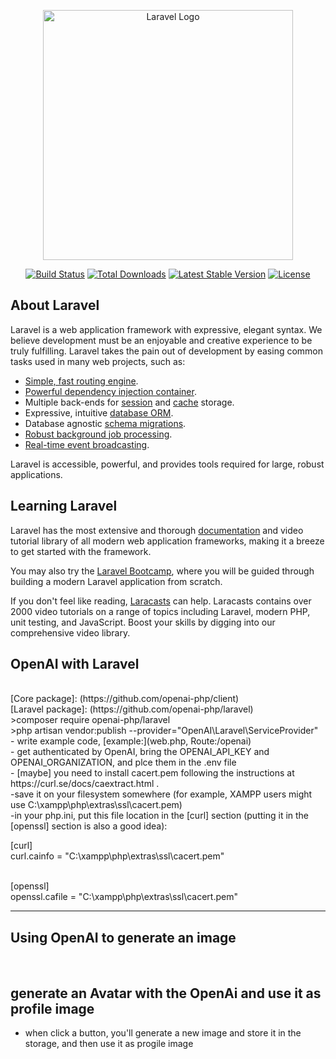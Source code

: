 <p align="center"><a href="https://laravel.com" target="_blank"><img src="https://raw.githubusercontent.com/laravel/art/master/logo-lockup/5%20SVG/2%20CMYK/1%20Full%20Color/laravel-logolockup-cmyk-red.svg" width="400" alt="Laravel Logo"></a></p>

<p align="center">
<a href="https://github.com/laravel/framework/actions"><img src="https://github.com/laravel/framework/workflows/tests/badge.svg" alt="Build Status"></a>
<a href="https://packagist.org/packages/laravel/framework"><img src="https://img.shields.io/packagist/dt/laravel/framework" alt="Total Downloads"></a>
<a href="https://packagist.org/packages/laravel/framework"><img src="https://img.shields.io/packagist/v/laravel/framework" alt="Latest Stable Version"></a>
<a href="https://packagist.org/packages/laravel/framework"><img src="https://img.shields.io/packagist/l/laravel/framework" alt="License"></a>
</p>

## About Laravel

Laravel is a web application framework with expressive, elegant syntax. We believe development must be an enjoyable and creative experience to be truly fulfilling. Laravel takes the pain out of development by easing common tasks used in many web projects, such as:

- [Simple, fast routing engine](https://laravel.com/docs/routing).
- [Powerful dependency injection container](https://laravel.com/docs/container).
- Multiple back-ends for [session](https://laravel.com/docs/session) and [cache](https://laravel.com/docs/cache) storage.
- Expressive, intuitive [database ORM](https://laravel.com/docs/eloquent).
- Database agnostic [schema migrations](https://laravel.com/docs/migrations).
- [Robust background job processing](https://laravel.com/docs/queues).
- [Real-time event broadcasting](https://laravel.com/docs/broadcasting).

Laravel is accessible, powerful, and provides tools required for large, robust applications.

## Learning Laravel

Laravel has the most extensive and thorough [documentation](https://laravel.com/docs) and video tutorial library of all modern web application frameworks, making it a breeze to get started with the framework.

You may also try the [Laravel Bootcamp](https://bootcamp.laravel.com), where you will be guided through building a modern Laravel application from scratch.

If you don't feel like reading, [Laracasts](https://laracasts.com) can help. Laracasts contains over 2000 video tutorials on a range of topics including Laravel, modern PHP, unit testing, and JavaScript. Boost your skills by digging into our comprehensive video library.

## OpenAI with Laravel 
<br>
[Core package]: (https://github.com/openai-php/client)
<br>
[Laravel package]: (https://github.com/openai-php/laravel)
<br>
>composer require openai-php/laravel <br>
>php artisan vendor:publish --provider="OpenAI\Laravel\ServiceProvider"<br>
- write example code, [example:](web.php, Route:/openai)<br>
- get authenticated by OpenAI, bring the  OPENAI_API_KEY and OPENAI_ORGANIZATION, and plce them in the .env file <br>
- [maybe] you need to install cacert.pem following the instructions at https://curl.se/docs/caextract.html .<br>
-save it on your filesystem somewhere (for example, XAMPP users might use C:\xampp\php\extras\ssl\cacert.pem)<br>
-in your php.ini, put this file location in the [curl] section 
(putting it in the [openssl] section is also a good idea):<br>

[curl]<br>
curl.cainfo = "C:\xampp\php\extras\ssl\cacert.pem"<br>
<br>

[openssl]<br>
openssl.cafile = "C:\xampp\php\extras\ssl\cacert.pem"<br>

<hr> 

## Using OpenAI to generate an image 
<br>  

## generate an Avatar with the OpenAi and use it as profile image 
- when click a button, you'll generate a new image and store it in the storage, and then use it as progile image



